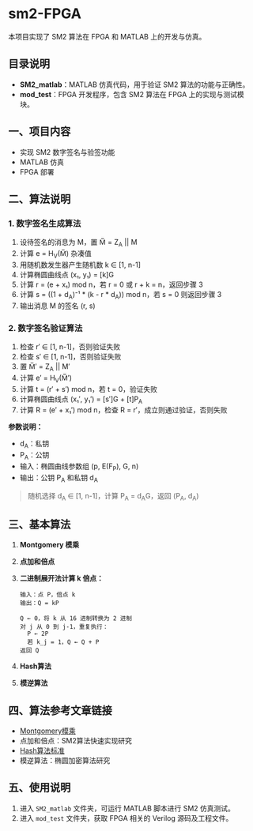 # sm2-FPGA

本项目实现了 SM2 算法在 FPGA 和 MATLAB 上的开发与仿真。
## 目录说明

- **SM2_matlab**：MATLAB 仿真代码，用于验证 SM2 算法的功能与正确性。
- **mod_test**：FPGA 开发程序，包含 SM2 算法在 FPGA 上的实现与测试模块。
## 一、项目内容

- 实现 SM2 数字签名与验签功能
- MATLAB 仿真
- FPGA 部署

## 二、算法说明

### 1. 数字签名生成算法

1. 设待签名的消息为 M，置 M̅ = Z<sub>A</sub> || M
2. 计算 e = H<sub>V</sub>(M̅) 杂凑值
3. 用随机数发生器产生随机数 k ∈ [1, n-1]
4. 计算椭圆曲线点 (x₁, y₁) = [k]G
5. 计算 r = (e + x₁) mod n，若 r = 0 或 r + k = n，返回步骤 3
6. 计算 s = ((1 + d<sub>A</sub>)⁻¹ * (k - r * d<sub>A</sub>)) mod n，若 s = 0 则返回步骤 3
7. 输出消息 M 的签名 (r, s)

### 2. 数字签名验证算法

1. 检查 r′ ∈ [1, n-1]，否则验证失败
2. 检查 s′ ∈ [1, n-1]，否则验证失败
3. 置 M̅′ = Z<sub>A</sub> || M′
4. 计算 e′ = H<sub>V</sub>(M̅′)
5. 计算 t = (r′ + s′) mod n，若 t = 0，验证失败
6. 计算椭圆曲线点 (x₁′, y₁′) = [s′]G + [t]P<sub>A</sub>
7. 计算 R = (e′ + x₁′) mod n，检查 R = r′，成立则通过验证，否则失败

**参数说明：**
- d<sub>A</sub>：私钥
- P<sub>A</sub>：公钥
- 输入：椭圆曲线参数组 (p, E(F<sub>P</sub>), G, n)
- 输出：公钥 P<sub>A</sub> 和私钥 d<sub>A</sub>

> 随机选择 d<sub>A</sub> ∈ [1, n-1]，计算 P<sub>A</sub> = d<sub>A</sub>G，返回 (P<sub>A</sub>, d<sub>A</sub>)

## 三、基本算法

1. **Montgomery 模乘**
2. **点加和倍点**
3. **二进制展开法计算 k 倍点：**

   ```text
   输入：点 P，倍点 k
   输出：Q = kP

   Q ← 0，将 k 从 16 进制转换为 2 进制
   对 j 从 0 到 j-1，重复执行：
     P ← 2P
     若 k_j = 1，Q ← Q + P
   返回 Q
4. **Hash算法**
5. **模逆算法**
## 四、算法参考文章链接

- [Montgomery模乘](https://blog.csdn.net/weixin_46395886/article/details/112988136)
- 点加和倍点：SM2算法快速实现研究
- [Hash算法标准](https://openstd.samr.gov.cn/bzgk/gb/std_list?p.p1=0&p.p90=circulation_date&p.p91=desc&p.p2=sm2)
- 模逆算法：椭圆加密算法研究
## 五、使用说明
1. 进入 `SM2_matlab` 文件夹，可运行 MATLAB 脚本进行 SM2 仿真测试。
2. 进入 `mod_test` 文件夹，获取 FPGA 相关的 Verilog 源码及工程文件。
